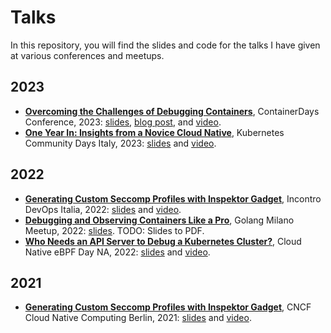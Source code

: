 # Talks

In this repository, you will find the slides and code for the talks I have given at various conferences and meetups.

## 2023

- [**Overcoming the Challenges of Debugging Containers​**](https://www.containerdays.io/containerdays-conference-2023/), ContainerDays Conference, 2023: [slides](2023/container-days/2023_12_09_CDS_OvercomingTheChallengesOfDebuggingContainers.pdf), [blog post](https://www.containerdays.io/blog/overcoming-the-challenges-of-debugging-containers/), and [video](https://www.youtube.com/watch?v=MC6BkV09GT0).
- [**One Year In: Insights from a Novice Cloud Native**](https://community.cncf.io/events/details/cncf-kcd-italy-presents-kubernetes-community-days-italy-2023/), Kubernetes Community Days Italy, 2023: [slides](2023/kcd-italy/2023_12_15_KCDI_OneYearInInsightsFromANoviceCloudNative.pdf) and [video](https://www.youtube.com/watch?v=DsiXQCPoF0s).

## 2022

- [**Generating Custom Seccomp Profiles with Inspektor Gadget**](https://2022.incontrodevops.it/talks_speakers/#seccomp-profiles),  Incontro DevOps Italia, 2022: [slides](2022/incontro-devops-italia/2022_03_18_IDI_Seccomp.pdf) and [video](https://www.youtube.com/watch?v=SyZzAS1htPo).
- [**Debugging and Observing Containers Like a Pro​**](https://www.meetup.com/golang-milano/events/288970451/), Golang Milano Meetup, 2022: [slides](2022/golang-milano/2022_10_25_GolangMilan_DebuggingAndObservingContainersLikeAPro.pptx). TODO: Slides to PDF.
- [**Who Needs an API Server to Debug a Kubernetes Cluster?**](https://cloudnativeebpfdayna22.sched.com/event/5bd406a41c5f9ad5948ededd33d55204), Cloud Native eBPF Day NA, 2022: [slides](2022/cloud-native-eBPF-NA/2022_10_24_CloudNative_eBPF_local-gadget.pdf) and [video](https://www.youtube.com/watch?v=pGLl7Tdw4Zo).

## 2021

- [**Generating Custom Seccomp Profiles with Inspektor Gadget**](https://community.cncf.io/events/details/cncf-cloud-native-computing-berlin-presents-ebpf-data-plane-deep-dive-custom-seccomp-profiles-with-inspektor-gadget/), CNCF Cloud Native Computing Berlin, 2021: [slides](2021/cncf-berlin/2021_12_14_CNCF_Berlin_Seccomp.pdf) and [video](https://www.youtube.com/watch?v=K-mEyso42Ag).

